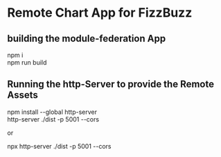 # Remote Chart App for FizzBuzz

## building the module-federation App

npm i  
npm run build

## Running the http-Server to provide the Remote Assets

npm install --global http-server  
http-server ./dist -p 5001 --cors

or

npx http-server ./dist -p 5001 --cors
